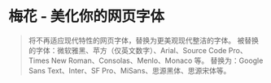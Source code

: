 # 梅花 - 美化你的网页字体

> 将不再适应现代特性的网页字体，替换为更美观现代整洁的字体。
> 被替换的字体：微软雅黑、苹方（仅英文数字）、Arial、Source Code Pro、Times New Roman、Consolas、Menlo、Monaco 等。
> 替换为：Google Sans Text、Inter、SF Pro、MiSans、思源黑体、思源宋体等。